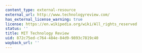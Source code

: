 ```yaml
---
content_type: external-resource
external_url: http://www.technologyreview.com/
has_external_license_warning: true
license: https://en.wikipedia.org/wiki/All_rights_reserved
status: ''
title: MIT Technology Review
uid: 872c75ed-c764-484e-84d9-9893c7819c40
wayback_url: ''
---
```

